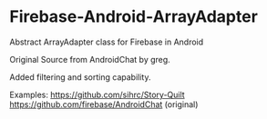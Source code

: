 Firebase-Android-ArrayAdapter
=============================

Abstract ArrayAdapter class for Firebase in Android

Original Source from AndroidChat by greg.

Added filtering and sorting capability.

Examples: 
  https://github.com/sihrc/Story-Quilt
  https://github.com/firebase/AndroidChat (original)
